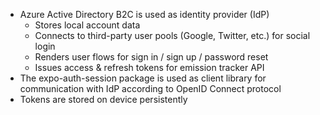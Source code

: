- Azure Active Directory B2C is used as identity provider (IdP)
  - Stores local account data
  - Connects to third-party user pools (Google, Twitter, etc.) for social login
  - Renders user flows for sign in / sign up / password reset
  - Issues access & refresh tokens for emission tracker API
- The expo-auth-session package is used as client library for communication with IdP according to OpenID Connect protocol
- Tokens are stored on device persistently
